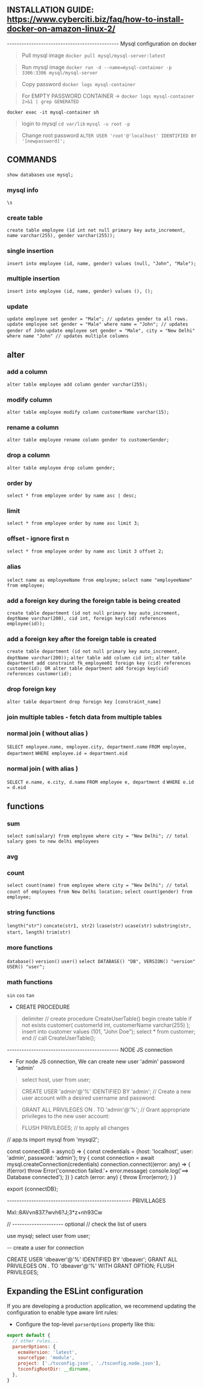 ## INSTALLATION GUIDE: https://www.cyberciti.biz/faq/how-to-install-docker-on-amazon-linux-2/


---------------------------------------------- Mysql configuration on docker

> Pull mysql image
``` docker pull mysql/mysql-server:latest ```

> Run mysql image
``` docker run -d --name=mysql-container -p 3306:3306 mysql/mysql-server ```

> Copy password 
``` docker logs mysql-container ```

> For EMPTY PASSWORD CONTAINER -> 
``` docker logs mysql-container 2>&1 | grep GENERATED ```

``` docker exec -it mysql-container sh ```

> login to mysql
``` cd var/lib ```
``` mysql -u root -p ```

> Change root password
``` ALTER USER 'root'@'localhost' IDENTIFIED BY '[newpassword]'; ```



## COMMANDS

``` show databases ```
``` use mysql; ```

### mysql info
``` \s ```

### create table
``` create table employee (id int not null primary key auto_increment, name varchar(255), gender varchar(255)); ```

### single insertion
``` insert into employee (id, name, gender) values (null, "John", "Male"); ```

### multiple insertion
``` insert into employee (id, name, gender) values (), (); ```

### update 
``` update employee set gender = "Male"; // updates gender to all rows. ```
``` update employee set gender = "Male" where name = "John"; // updates gender of John ```
``` update employee set gender = "Male", city = "New Delhi" where name "John" // updates multiple columns ```
 
## alter 
### add a column
``` alter table employee add column gender varchar(255); ```

### modify column
``` alter table employee modify column customerName varchar(15); ```

### rename a column
``` alter table employee rename column gender to customerGender; ```

### drop a column
``` alter table employee drop column gender; ```

### order by
``` select * from employee order by name asc | desc; ```

### limit
``` select * from employee order by name asc limit 3; ```

### offset - ignore first n
``` select * from employee order by name asc limit 3 offset 2; ```

### alias
``` select name as employeeName from employee; ```
``` select name "employeeName" from employee; ```


### add a foreign key during the foreign table is being created
``` create table department (id not null primary key auto_increment, deptName varchar(200), cid int, foreign key(cid) references employee(id)); ```

### add a foreign key after the foreign table is created
``` create table department (id not null primary key auto_increment, deptName varchar(200)); ```
``` alter table add column cid int; ```
``` alter table department add constraint fk_employee01 foreign key (cid) references customer(id); OR alter table department add foreign key(cid) references customer(id); ```

### drop foreign key
``` alter table department drop foreign key [constraint_name] ```

### join multiple tables - fetch data from multiple tables

### normal join ( without alias )
``` SELECT employee.name, employee.city, department.name ```
  ```FROM employee, department```
  ```WHERE employee.id = department.eid ```

### normal join ( with alias )
``` SELECT e.name, e.city, d.name ```
 ``` FROM employee e, department d ```
 ``` WHERE e.id = d.eid  ```


## functions
### sum
``` select sum(salary) from employee where city = "New Delhi"; // total salary goes to new delhi employees ```

### avg
### count
``` select count(name) from employee where city = "New Delhi"; // total count of employees from New Delhi location; ```
``` select count(gender) from employee; ```

### string functions
``` length("str") ```
``` concate(str1, str2) ```
``` lcase(str) ```
``` ucase(str) ```
``` substring(str, start, length) ```
``` trim(str) ```

### more functions
``` database() ```
``` version() ```
``` user() ```
``` select DATABASE() "DB", VERSION() "version" USER() "user"; ```

### math functions
``` sin ```
``` cos ```
``` tan ```

- CREATE PROCEDURE
> delimiter //
> create procedure CreateUserTable() 
  begin
  create table if not exists customer( customerId int, customerName varchar(255) );
  insert into customer values (101, "John Doe");
  select * from customer;
  end //
> call CreateUserTable();


---------------------------------------------- NODE JS connection



- For node JS connection, We can create new user 'admin' password 'admin'
> select host, user from user;

> CREATE USER 'admin'@'%' IDENTIFIED BY 'admin';   // Create a new user account with a desired username and password:

> GRANT ALL PRIVILEGES ON *.* TO 'admin'@'%';   // Grant appropriate privileges to the new user account:

> FLUSH PRIVILEGES;   // to apply all changes


// app.ts
import mysql from 'mysql2';

const connectDB = async() => {
  const credentials = {host: 'localhost', user: 'admin', password: 'admin'};
  try {
    const connection = await mysql.createConnection(credentials)
    connection.connect((error: any) => { 
      if(error) throw Error('connection failed.'+ error.message)
      console.log('==> Database connected');
    })
  } catch (error: any) {
    throw Error(error);
  }
}

export {connectDB};












--------------------------------------------------- PRIVILLAGES

Mxl::8AVvn837.?wvh6?J;3*z+nh93Cw

// --------------------- optional
// check the list of users

use mysql;
select user from user;


-- create a user for connection

CREATE USER 'dbeaver'@'%' IDENTIFIED BY 'dbeaver';
GRANT ALL PRIVILEGES ON *.* TO 'dbeaver'@'%' WITH GRANT OPTION;
FLUSH PRIVILEGES;









## Expanding the ESLint configuration

If you are developing a production application, we recommend updating the configuration to enable type aware lint rules:

- Configure the top-level `parserOptions` property like this:

```js
export default {
  // other rules...
  parserOptions: {
    ecmaVersion: 'latest',
    sourceType: 'module',
    project: ['./tsconfig.json', './tsconfig.node.json'],
    tsconfigRootDir: __dirname,
  },
}
```

